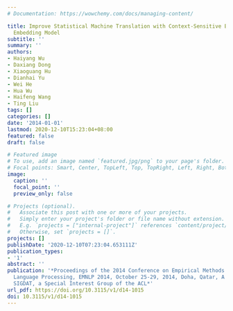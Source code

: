```yaml
---
# Documentation: https://wowchemy.com/docs/managing-content/

title: Improve Statistical Machine Translation with Context-Sensitive Bilingual Semantic
  Embedding Model
subtitle: ''
summary: ''
authors:
- Haiyang Wu
- Daxiang Dong
- Xiaoguang Hu
- Dianhai Yu
- Wei He
- Hua Wu
- Haifeng Wang
- Ting Liu
tags: []
categories: []
date: '2014-01-01'
lastmod: 2020-12-10T15:23:04+08:00
featured: false
draft: false

# Featured image
# To use, add an image named `featured.jpg/png` to your page's folder.
# Focal points: Smart, Center, TopLeft, Top, TopRight, Left, Right, BottomLeft, Bottom, BottomRight.
image:
  caption: ''
  focal_point: ''
  preview_only: false

# Projects (optional).
#   Associate this post with one or more of your projects.
#   Simply enter your project's folder or file name without extension.
#   E.g. `projects = ["internal-project"]` references `content/project/deep-learning/index.md`.
#   Otherwise, set `projects = []`.
projects: []
publishDate: '2020-12-10T07:23:04.653111Z'
publication_types:
- '1'
abstract: ''
publication: '*Proceedings of the 2014 Conference on Empirical Methods in Natural
  Language Processing, EMNLP 2014, October 25-29, 2014, Doha, Qatar, A meeting of
  SIGDAT, a Special Interest Group of the ACL*'
url_pdf: https://doi.org/10.3115/v1/d14-1015
doi: 10.3115/v1/d14-1015
---
```

